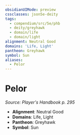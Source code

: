 ```yaml
---
obsidianUIMode: preview
cssclasses: json5e-deity
tags:
  - compendium/src/5e/phb
  - deity/greyhawk
  - domain/life
  - domain/light
alignment: Neutral Good
domains: 'Life, Light'
pantheon: Greyhawk
symbol: Sun
aliases:
  - Pelor
---
```

# Pelor
*Source: Player's Handbook p. 295* 

- **Alignment**: Neutral Good
- **Domains**: Life, Light
- **Pantheon**: Greyhawk
- **Symbol**: Sun
